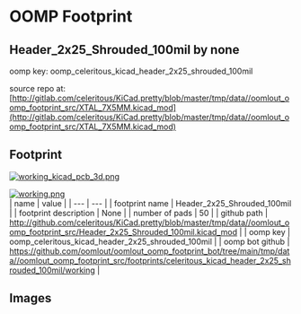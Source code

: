 # OOMP Footprint  
## Header_2x25_Shrouded_100mil  by none  
  
oomp key: oomp_celeritous_kicad_header_2x25_shrouded_100mil  
  
source repo at: [http://gitlab.com/celeritous/KiCad.pretty/blob/master/tmp/data//oomlout_oomp_footprint_src/XTAL_7X5MM.kicad_mod](http://gitlab.com/celeritous/KiCad.pretty/blob/master/tmp/data//oomlout_oomp_footprint_src/XTAL_7X5MM.kicad_mod)  
## Footprint  
  
[![working_kicad_pcb_3d.png](working_kicad_pcb_3d_600.png)](working_kicad_pcb_3d.png)  
  
[![working.png](working_600.png)](working.png)  
| name | value | 
| --- | --- | 
| footprint name | Header_2x25_Shrouded_100mil | 
| footprint description | None | 
| number of pads | 50 | 
| github path | http://github.com/celeritous/KiCad.pretty/blob/master/tmp/data//oomlout_oomp_footprint_src/Header_2x25_Shrouded_100mil.kicad_mod | 
| oomp key | oomp_celeritous_kicad_header_2x25_shrouded_100mil | 
| oomp bot github | https://github.com/oomlout/oomlout_oomp_footprint_bot/tree/main/tmp/data//oomlout_oomp_footprint_src/footprints/celeritous_kicad_header_2x25_shrouded_100mil/working | 
## Images  
